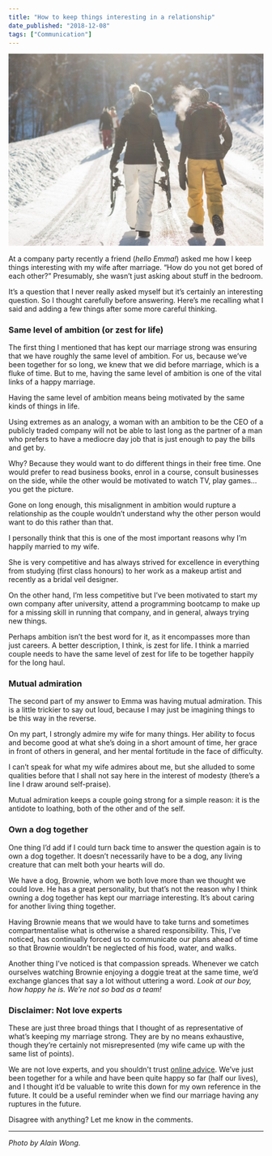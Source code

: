 ```yaml
---
title: "How to keep things interesting in a relationship"
date_published: "2018-12-08"
tags: ["Communication"]
---
```


![How to keep things interesting in a relationship](images/How-to-keep-things-interesting-in-a-relationship-1024x769.jpg)

At a company party recently a friend (_hello Emma!_) asked me how I keep things interesting with my wife after marriage. “How do you not get bored of each other?” Presumably, she wasn’t just asking about stuff in the bedroom.

It’s a question that I never really asked myself but it’s certainly an interesting question. So I thought carefully before answering. Here’s me recalling what I said and adding a few things after some more careful thinking.

### Same level of ambition (or zest for life)

The first thing I mentioned that has kept our marriage strong was ensuring that we have roughly the same level of ambition. For us, because we’ve been together for so long, we knew that we did before marriage, which is a fluke of time. But to me, having the same level of ambition is one of the vital links of a happy marriage.

Having the same level of ambition means being motivated by the same kinds of things in life.

Using extremes as an analogy, a woman with an ambition to be the CEO of a publicly traded company will not be able to last long as the partner of a man who prefers to have a mediocre day job that is just enough to pay the bills and get by.

Why? Because they would want to do different things in their free time. One would prefer to read business books, enrol in a course, consult businesses on the side, while the other would be motivated to watch TV, play games… you get the picture.

Gone on long enough, this misalignment in ambition would rupture a relationship as the couple wouldn’t understand why the other person would want to do this rather than that.

I personally think that this is one of the most important reasons why I’m happily married to my wife.

She is very competitive and has always strived for excellence in everything from studying (first class honours) to her work as a makeup artist and recently as a bridal veil designer.

On the other hand, I’m less competitive but I’ve been motivated to start my own company after university, attend a programming bootcamp to make up for a missing skill in running that company, and in general, always trying new things.

Perhaps ambition isn’t the best word for it, as it encompasses more than just careers. A better description, I think, is zest for life. I think a married couple needs to have the same level of zest for life to be together happily for the long haul.

### Mutual admiration

The second part of my answer to Emma was having mutual admiration. This is a little trickier to say out loud, because I may just be imagining things to be this way in the reverse.

On my part, I strongly admire my wife for many things. Her ability to focus and become good at what she’s doing in a short amount of time, her grace in front of others in general, and her mental fortitude in the face of difficulty.

I can’t speak for what my wife admires about me, but she alluded to some qualities before that I shall not say here in the interest of modesty (there’s a line I draw around self-praise).

Mutual admiration keeps a couple going strong for a simple reason: it is the antidote to loathing, both of the other and of the self.

### Own a dog together

One thing I’d add if I could turn back time to answer the question again is to own a dog together. It doesn’t necessarily have to be a dog, any living creature that can melt both your hearts will do.

We have a dog, Brownie, whom we both love more than we thought we could love. He has a great personality, but that’s not the reason why I think owning a dog together has kept our marriage interesting. It’s about caring for another living thing together.

Having Brownie means that we would have to take turns and sometimes compartmentalise what is otherwise a shared responsibility. This, I’ve noticed, has continually forced us to communicate our plans ahead of time so that Brownie wouldn’t be neglected of his food, water, and walks.

Another thing I’ve noticed is that compassion spreads. Whenever we catch ourselves watching Brownie enjoying a doggie treat at the same time, we’d exchange glances that say a lot without uttering a word. _Look at our boy, how happy he is. We’re not so bad as a team!_

### Disclaimer: Not love experts

These are just three broad things that I thought of as representative of what’s keeping my marriage strong. They are by no means exhaustive, though they’re certainly not misrepresented (my wife came up with the same list of points).

We are not love experts, and you shouldn't trust [online advice](/2017-11-11-online-advice-dangerous/). We’ve just been together for a while and have been quite happy so far (half our lives), and I thought it’d be valuable to write this down for my own reference in the future. It could be a useful reminder when we find our marriage having any ruptures in the future.

Disagree with anything? Let me know in the comments.

* * *

_Photo by Alain Wong._
